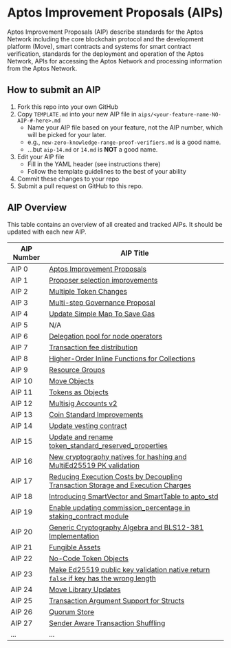 # Aptos Improvement Proposals (AIPs)

Aptos Improvement Proposals (AIP) describe standards for the Aptos Network including the core blockchain protocol and the development platform (Move), smart contracts and systems for smart contract verification, standards for the deployment and operation of the Aptos Network, APIs for accessing the Aptos Network and processing information from the Aptos Network.

## How to submit an AIP

 1. Fork this repo into your own GitHub
 2. Copy `TEMPLATE.md` into your new AIP file in `aips/<your-feature-name-NO-AIP-#-here>.md`
    + Name your AIP file based on your feature, not the AIP number, which will be picked for your later.
    + e.g., `new-zero-knowledge-range-proof-verifiers.md` is a good name.
    - ...but `aip-14.md` or `14.md` is **NOT** a good name.
 3. Edit your AIP file
    - Fill in the YAML header (see instructions there)
    - Follow the template guidelines to the best of your ability
 4. Commit these changes to your repo
 5. Submit a pull request on GitHub to this repo.

## AIP Overview

This table contains an overview of all created and tracked AIPs. It should be updated with each new AIP.

| AIP Number | AIP Title |
|--|--|
| AIP 0 | [Aptos Improvement Proposals](https://github.com/aptos-foundation/AIPs/blob/main/aips/aip-0.md) |
| AIP 1 | [Proposer selection improvements](https://github.com/aptos-foundation/AIPs/blob/main/aips/aip-1.md) |
| AIP 2 | [Multiple Token Changes](https://github.com/aptos-foundation/AIPs/blob/main/aips/aip-2.md) |
| AIP 3 | [Multi-step Governance Proposal](https://github.com/aptos-foundation/AIPs/blob/main/aips/aip-3.md) |
| AIP 4 | [Update Simple Map To Save Gas](https://github.com/aptos-foundation/AIPs/blob/main/aips/aip-4.md) |
| AIP 5 | N/A |
| AIP 6 | [Delegation pool for node operators](https://github.com/aptos-foundation/AIPs/blob/main/aips/aip-6.md) |
| AIP 7 | [Transaction fee distribution](https://github.com/aptos-foundation/AIPs/blob/main/aips/aip-7.md) |
| AIP 8 | [Higher-Order Inline Functions for Collections](https://github.com/aptos-foundation/AIPs/blob/main/aips/aip-8.md) |
| AIP 9 | [Resource Groups](https://github.com/aptos-foundation/AIPs/blob/main/aips/aip-9.md) |
| AIP 10 | [Move Objects](https://github.com/aptos-foundation/AIPs/blob/main/aips/aip-10.md) |
| AIP 11 | [Tokens as Objects](https://github.com/aptos-foundation/AIPs/blob/main/aips/aip-11.md) |
| AIP 12 | [Multisig Accounts v2](https://github.com/aptos-foundation/AIPs/blob/main/aips/aip-12.md) |
| AIP 13 | [Coin Standard Improvements](https://github.com/aptos-foundation/AIPs/blob/main/aips/aip-13.md) |
| AIP 14 | [Update vesting contract](https://github.com/aptos-foundation/AIPs/blob/main/aips/aip-14.md) |
| AIP 15 | [Update and rename token_standard_reserved_properties](https://github.com/aptos-foundation/AIPs/blob/main/aips/aip-15.md) |
| AIP 16 | [New cryptography natives for hashing and MultiEd25519 PK validation](https://github.com/aptos-foundation/AIPs/blob/main/aips/aip-16.md) |
| AIP 17 | [Reducing Execution Costs by Decoupling Transaction Storage and Execution Charges](https://github.com/aptos-foundation/AIPs/blob/main/aips/aip-17.md) |
| AIP 18 | [Introducing SmartVector and SmartTable to apto_std](https://github.com/aptos-foundation/AIPs/blob/main/aips/aip-18.md) |
| AIP 19 | [Enable updating commission_percentage in staking_contract module](https://github.com/aptos-foundation/AIPs/blob/main/aips/aip-19.md) |
| AIP 20 | [Generic Cryptography Algebra and BLS12-381 Implementation](https://github.com/aptos-foundation/AIPs/blob/main/aips/aip-20.md) |
| AIP 21 | [Fungible Assets](https://github.com/aptos-foundation/AIPs/blob/main/aips/aip-21.md) |
| AIP 22 | [No-Code Token Objects](https://github.com/aptos-foundation/AIPs/blob/main/aips/aip-22.md) |
| AIP 23 | [Make Ed25519 public key validation native return `false` if key has the wrong length](https://github.com/aptos-foundation/AIPs/blob/main/aips/aip-23.md) |
| AIP 24 | [Move Library Updates](https://github.com/aptos-foundation/AIPs/blob/main/aips/aip-24.md) |
| AIP 25 | [Transaction Argument Support for Structs](https://github.com/aptos-foundation/AIPs/blob/main/aips/aip-25.md) |
| AIP 26 | [Quorum Store](https://github.com/aptos-foundation/AIPs/blob/main/aips/aip-26.md) |
| AIP 27 | [Sender Aware Transaction Shuffling](https://github.com/aptos-foundation/AIPs/blob/main/aips/aip-27.md) |
| ... | ... |
